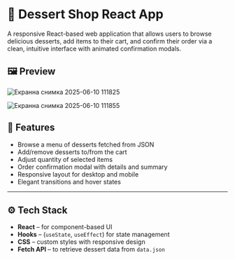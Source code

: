 # 🍰 Dessert Shop React App

A responsive React-based web application that allows users to browse delicious desserts, add items to their cart, and confirm their order via a clean, intuitive interface with animated confirmation modals.

## 🖼️ Preview

![Екранна снимка 2025-06-10 111825](https://github.com/user-attachments/assets/9e529e95-60a9-4f14-866d-0d0b07fc3f3a)

![Екранна снимка 2025-06-10 111855](https://github.com/user-attachments/assets/b0d56ed4-fd6d-4337-bf2c-8808fa252da6)

## 🚀 Features

- Browse a menu of desserts fetched from JSON
- Add/remove desserts to/from the cart
- Adjust quantity of selected items
- Order confirmation modal with details and summary
- Responsive layout for desktop and mobile
- Elegant transitions and hover states

---

## ⚙️ Tech Stack

- **React** – for component-based UI
- **Hooks** – (`useState`, `useEffect`) for state management
- **CSS** – custom styles with responsive design
- **Fetch API** – to retrieve dessert data from `data.json`


